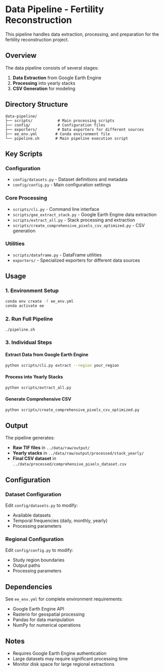 # Data Pipeline - Fertility Reconstruction

This pipeline handles data extraction, processing, and preparation for the fertility reconstruction project.

## Overview

The data pipeline consists of several stages:
1. **Data Extraction** from Google Earth Engine
2. **Processing** into yearly stacks
3. **CSV Generation** for modeling

## Directory Structure

```
data-pipeline/
├── scripts/           # Main processing scripts
├── config/            # Configuration files
├── exporters/         # Data exporters for different sources
├── ee_env.yml        # Conda environment file
└── pipeline.sh       # Main pipeline execution script
```

## Key Scripts

### Configuration
- `config/datasets.py` - Dataset definitions and metadata
- `config/config.py` - Main configuration settings

### Core Processing
- `scripts/cli.py` - Command line interface
- `scripts/gee_extract_stack.py` - Google Earth Engine data extraction
- `scripts/extract_all.py` - Stack processing and extraction
- `scripts/create_comprehensive_pixels_csv_optimized.py` - CSV generation

### Utilities
- `scripts/dataframe.py` - DataFrame utilities
- `exporters/` - Specialized exporters for different data sources

## Usage

### 1. Environment Setup
```bash
conda env create -f ee_env.yml
conda activate ee
```

### 2. Run Full Pipeline
```bash
./pipeline.sh
```

### 3. Individual Steps

#### Extract Data from Google Earth Engine
```bash
python scripts/cli.py extract --region your_region
```

#### Process into Yearly Stacks
```bash
python scripts/extract_all.py
```

#### Generate Comprehensive CSV
```bash
python scripts/create_comprehensive_pixels_csv_optimized.py
```

## Output

The pipeline generates:
- **Raw TIF files** in `../data/raw/output/`
- **Yearly stacks** in `../data/raw/output/processed/stack_yearly/`
- **Final CSV dataset** in `../data/processed/comprehensive_pixels_dataset.csv`

## Configuration

### Dataset Configuration
Edit `config/datasets.py` to modify:
- Available datasets
- Temporal frequencies (daily, monthly, yearly)
- Processing parameters

### Regional Configuration
Edit `config/config.py` to modify:
- Study region boundaries
- Output paths
- Processing parameters

## Dependencies

See `ee_env.yml` for complete environment requirements:
- Google Earth Engine API
- Rasterio for geospatial processing
- Pandas for data manipulation
- NumPy for numerical operations

## Notes

- Requires Google Earth Engine authentication
- Large datasets may require significant processing time
- Monitor disk space for large regional extractions
